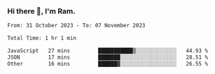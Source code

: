 ### Hi there 👋, I'm Ram.

<!--START_SECTION:waka-->

```txt
From: 31 October 2023 - To: 07 November 2023

Total Time: 1 hr 1 min

JavaScript   27 mins         ███████████▒░░░░░░░░░░░░░   44.93 %
JSON         17 mins         ███████░░░░░░░░░░░░░░░░░░   28.51 %
Other        16 mins         ██████▓░░░░░░░░░░░░░░░░░░   26.55 %
```

<!--END_SECTION:waka-->
